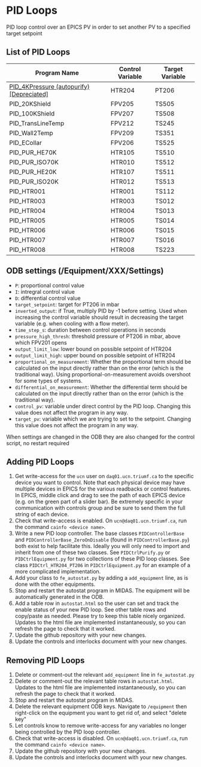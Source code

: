 # PID Loops

PID loop control over an EPICS PV in order to set another PV to a specified target setpoint

## List of PID Loops

| Program Name | Control Variable | Target Variable |
| --- | --- | --- |
| [PID_4KPressure (autopurify) [Depreciated] ](#autopurify) | HTR204 | PT206 |
| PID_20KShield | FPV205 | TS505 |
| PID_100KShield | FPV207 | TS508 |
| PID_TransLineTemp | FPV212 | TS245 |
| PID_Wall2Temp | FPV209 | TS351 |
| PID_ECollar | FPV206 | TS525 |
| PID\_PUR\_HE70K | HTR105 | TS510 |
| PID\_PUR\_ISO70K | HTR010 | TS512 |
| PID\_PUR\_HE20K | HTR107 | TS511 |
| PID\_PUR\_ISO20K | HTR012 | TS513 |
| PID\_HTR001 | HTR001 | TS112 |
| PID\_HTR003 | HTR003 | TS012 |
| PID\_HTR004 | HTR004 | TS013 |
| PID\_HTR005 | HTR005 | TS014 |
| PID\_HTR006 | HTR006 | TS015 |
| PID\_HTR007 | HTR007 | TS016 |
| PID\_HTR008 | HTR008 | TS223 |


## ODB settings (/Equipment/XXX/Settings)
* `P`: proportional control value
* `I`: intregral control value
* `D`: differential control value
* `target_setpoint`: target for PT206 in mbar
* `inverted_output`: if True, multiply PID by -1 before setting. Used when increasing the control variable should result in decreasing the target variable (e.g. when cooling with a flow meter).
* `time_step_s`: duration between control operations in seconds
* `pressure_high_thresh`: threshold pressure of PT206 in mbar, above which FPV201 opens
* `output_limit_low`: lower bound on possible setpoint of HTR204
* `output_limit_high`: upper bound on possible setpoint of HTR204
* `proportional_on_measurement`: Whether the proportional term should be calculated on the input directly rather than on the error (which is the traditional way). Using proportional-on-measurement avoids overshoot for some types of systems.
* `differential_on_measurement`: Whether the differential term should be calculated on the input directly rather than on the error (which is the traditional way).
* `control_pv`: variable under direct control by the PID loop. Changing this value does not affect the program in any way.
* `target_pv`: variable which we are trying to set to the setpoint. Changing this value does not affect the program in any way.

When settings are changed in the ODB they are also changed for the control script, no restart required

## Adding PID Loops

1. Get write-access for the `ucn` user on `daq01.ucn.triumf.ca` to the specific device you want to control. Note that each physical device may have multiple devices in EPICS for the various readbacks or control features. In EPICS, middle click and drag to see the path of each EPICS device (e.g. on the green part of a slider bar). Be extremely specific in your communication with controls group and be sure to send them the full string of each device.
2. Check that write-access is enabled. On `ucn@daq01.ucn.triumf.ca`, run the command `cainfo <device name>`.
3. Write a new PID loop controller. The base classes `PIDControllerBase` and `PIDControllerBase_ZeroOnDisable` (found in `PIDControllerBase.py`) both exist to help facilitate this. Ideally you will only need to import and inherit from one of these two classes. See `PIDCtrlPurify.py` or `PIDCtrlEquipment.py` for two collections of these PID loop classes. See class `PIDCtrl_HTR204_PT206` in `PIDCtrlEquipment.py` for an example of a more complicated implementation.
4. Add your class to `fe_autostat.py` by adding a `add_equipment` line, as is done with the other equipments.
5. Stop and restart the autostat program in MIDAS. The equipment will be automatically generated in the ODB.
6. Add a table row in `autostat.html` so the user can set and track the enable status of your new PID loop. See other table rows and copy/paste as needed. Please try to keep this table nicely organized. Updates to the html file are implemented instantaneously, so you can refresh the page to check that it worked.
7. Update the github repository with your new changes.
8. Update the controls and interlocks document with your new changes.

## Removing PID Loops

1. Delete or comment-out the relevant `add_equipment` line in `fe_autostat.py`
2. Delete or comment-out the relevant table rows in `autostat.html`. Updates to the html file are implemented instantaneously, so you can refresh the page to check that it worked.
3. Stop and restart the autostat program in MIDAS.
4. Delete the relevant equipment ODB keys. Navigate to `/equipment` then right-click on the equipment you want to get rid of, and select "delete key"
5. Let controls know to remove write-access for any variables no longer being controlled by the PID loop controller.
6. Check that write-access is disabled. On `ucn@daq01.ucn.triumf.ca`, run the command `cainfo <device name>`.
7. Update the github repository with your new changes.
8. Update the controls and interlocks document with your new changes.